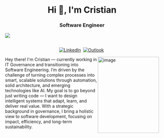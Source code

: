 <h1 align="center">Hi 👋, I'm Cristian</h1>
<h3 align="center">Software Engineer</h3>

![](https://komarev.com/ghpvc/?username=cristian-andriel)

<p align="center">
<br>
<a href="https://www.linkedin.com/in/cristian-andriel/"><img src="https://img.shields.io/badge/linkedin-%230077B5.svg?&style=for-the-badge&logo=linkedin&logoColor=white" alt="LinkedIn" /></a>&nbsp;
<a href="mailto:contato.cristianandriel@gmail.com"><img src="https://img.shields.io/badge/outlook-blue.svg?&style=for-the-badge&logo=Outlook&logoColor=white" alt="Outlook"/></a>&nbsp;
</p>

<img align="right" width="200" height="250" alt="image" src="https://github.com/user-attachments/assets/769625dc-f9e5-4f2b-bde1-1753235235f5" />


Hey there! I'm Cristian — currently working in IT Governance and transitioning into Software Engineering. I’m driven by the challenge of turning complex processes into smart, scalable solutions through automation, solid architecture, and emerging technologies like AI.
My goal is to go beyond just writing code — I want to design intelligent systems that adapt, learn, and deliver real value. With a strategic background in governance, I bring a holistic view to software development, focusing on impact, efficiency, and long-term sustainability.

